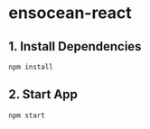 # ensocean-react

## 1. Install Dependencies
```shell
npm install
```

## 2. Start App
```shell
npm start
```
